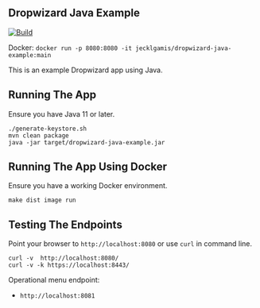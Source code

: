 ## Dropwizard Java Example

[![Build](https://github.com/jecklgamis/dropwizard-java-example/actions/workflows/build.yml/badge.svg)](https://github.com/jecklgamis/dropwizard-java-example/actions/workflows/build.yml)

Docker: `docker run -p 8080:8080 -it jecklgamis/dropwizard-java-example:main`

This is an example Dropwizard app using Java. 

## Running The App 
Ensure you have Java 11 or later.
```
./generate-keystore.sh
mvn clean package
java -jar target/dropwizard-java-example.jar
```

## Running The App Using Docker
Ensure you have a working Docker environment.
```
make dist image run
```

## Testing The Endpoints
Point your browser to `http://localhost:8080` or use `curl` in command line.

```
curl -v  http://localhost:8080/
curl -v -k https://localhost:8443/
```
Operational menu endpoint:
* `http://localhost:8081`


